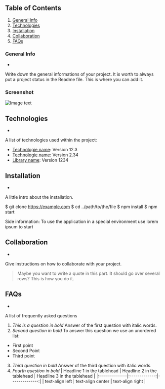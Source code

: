 ## Table of Contents
1. [General Info](#general-info)
2. [Technologies](#technologies)
3. [Installation](#installation)
4. [Collaboration](#collaboration)
5. [FAQs](#faqs)
### General Info
*
Write down the general informations of your project. It is worth to always put a project status in the Readme file. This is where you can add it. 
### Screenshot
![Image text](https://www.united-internet.de/fileadmin/user_upload/Brands/Downloads/Logo_IONOS_by.jpg)
## Technologies
*
A list of technologies used within the project:
* [Technologie name](https://example.com): Version 12.3 
* [Technologie name](https://example.com): Version 2.34
* [Library name](https://example.com): Version 1234
## Installation
*
A little intro about the installation. 

$ git clone https://example.com
$ cd ../path/to/the/file
$ npm install
$ npm start

Side information: To use the application in a special environment use lorem ipsum to start
## Collaboration
*
Give instructions on how to collaborate with your project.
> Maybe you want to write a quote in this part. 
> It should go over several rows?
> This is how you do it.
## FAQs
*
A list of frequently asked questions
1. *This is a question in bold*
Answer of the first question with italic words. 
2. _Second question in bold_ 
To answer this question we use an unordered list:
* First point
* Second Point
* Third point
3. *Third question in bold*
Answer of the third question with italic words.
4. *Fourth question in bold*
| Headline 1 in the tablehead | Headline 2 in the tablehead | Headline 3 in the tablehead |
|:--------------|:-------------:|--------------:|
| text-align left | text-align center | text-align right |
